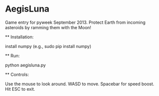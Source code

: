 AegisLuna
=========

Game entry for pyweek September 2013. Protect Earth from incoming asteroids by ramming them with the Moon!

** Installation:

install numpy (e.g., sudo pip install numpy)

** Run:

python aegisluna.py

** Controls:

Use the mouse to look around. WASD to move. Spacebar for speed boost. Hit ESC to exit.

